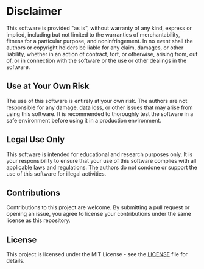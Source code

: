 # Disclaimer

This software is provided "as is", without warranty of any kind, express or implied, including but not limited to the warranties of merchantability, fitness for a particular purpose, and noninfringement. In no event shall the authors or copyright holders be liable for any claim, damages, or other liability, whether in an action of contract, tort, or otherwise, arising from, out of, or in connection with the software or the use or other dealings in the software.

## Use at Your Own Risk

The use of this software is entirely at your own risk. The authors are not responsible for any damage, data loss, or other issues that may arise from using this software. It is recommended to thoroughly test the software in a safe environment before using it in a production environment.

## Legal Use Only

This software is intended for educational and research purposes only. It is your responsibility to ensure that your use of this software complies with all applicable laws and regulations. The authors do not condone or support the use of this software for illegal activities.

## Contributions

Contributions to this project are welcome. By submitting a pull request or opening an issue, you agree to license your contributions under the same license as this repository.

## License

This project is licensed under the MIT License - see the [LICENSE](LICENSE) file for details.
